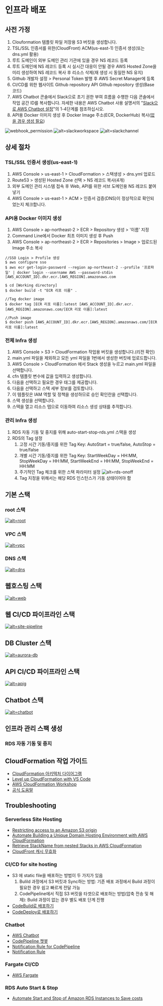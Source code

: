 # 인프라 배포

## 사전 가정

1. Clouformation 템플릿 파일 저장용 S3 버킷을 생성합니다.
1. TSL/SSL 인증서를 위한(CloudFront) ACM(us-east-1) 인증서 생성(또는 dns.yml 활용)
1. 루트 도메인이 외부 도메인 관리 기관에 있을 경우 NS 레코드 등록
1. 루트 도메인에 NS 레코드 등록 시 실시간 대응이 안될 경우 AWS Hosted Zone을 미리 생성하여 NS 레코드 복사 후 리소스 삭제(재 생성 시 동일한 NS 유지)
1. Github 개발자 설정 > Personal Token 발행 후 AWS Secret Manager에 등록
1. CI/CD를 위한 웹사이트 Github repository API Github repository 생성(Base 코드)
1. AWS Chatbot 콘솔에서 Slack으로 초기 권한 부여 흐름을 수행한 다음 콘솔에서 작업 공간 ID를 복사합니다. 자세한 내용은 AWS Chatbot 사용 설명서의 "[Slack으로 AWS Chatbot 설정](https://docs.aws.amazon.com/ko_kr/chatbot/latest/adminguide/what-is.html)"의 1-4단계를 참조하십시오.
1. API용 Docker 이미지 생성 후 Docker Image 주소(ECR, DockerHub) 복사([없을 경우 생성 필요](https://github.com/dumulnet/cfn-cf-fargate-rds#api%EC%9A%A9-docker-%EC%9D%B4%EB%AF%B8%EC%A7%80-%EC%83%9D%EC%84%B1))

![webhook_permission](https://user-images.githubusercontent.com/112446703/193232592-5fecb03d-2182-419f-acc0-eab91c5aa756.png)
![alt=slackworkspace](assets/slack-connection.png) 
![alt=slackchannel](assets/slack-channel.png)

## 상세 절차

### TSL/SSL 인증서 생성(us-east-1)
1. AWS Console > us-east-1 > CloudFormation > 스택생성 > dns.yml 업로드
1. Route53 > 생성된 Hosted Zone 선택 > NS 레코드 복사(4개)
1. 외부 도메인 관리 시스템 접속 후 Web, API를 위한 서브 도메인용 NS 레코드 붙여넣기
1. AWS Console > us-east-1 > ACM > 인증서 검증(DNS)이 정상적으로 확인되었는지 체크합니다.

### API용 Docker 이미지 생성
1. AWS Console > ap-northeast-2 > ECR > Repository 생성 > '이름' 지정
1. Command Line에서 Docker 최초 이미지 생성 후 Push
1. AWS Console > ap-northeast-2 > ECR > Repositories > Image > 업로드된 Image 주소 복사
```
//SSO Login > Profile 생성
$ aws configure sso
$ aws ecr get-login-password --region ap-northeast-2 --profile '프로파일' | docker login --username AWS --password-stdin [AWS_ACCOUNT_ID].dkr.ecr.[AWS_REGION].amazonaws.com

$ cd [Working directory]
$ docker build -t "ECR 리포 이름" .

//Tag docker image
$ docker tag [ECR 리포 이름]:latest [AWS_ACCOUNT_ID].dkr.ecr.[AWS_REGION].amazonaws.com/[ECR 리포 이름]:latest

//Push image
$ docker push [AWS_ACCOUNT_ID].dkr.ecr.[AWS_REGION].amazonaws.com/[ECR 리포 이름]:latest
```

### 전체 Infra 생성

1. AWS Console > S3 > CloudFormation 작업용 버킷을 생성합니다.(리전 확인)
1. main.yml 파일을 제외하고 모든 yml 파일을 1번에서 생성한 버킷에 업로드합니다.
1. AWS Console > CloudFormation 에서 Stack 생성을 누르고 main.yml 파일을 선택합니다.
1. cfn 템플릿 변수에 값을 입력하고 생성합니다.
1. 다음을 선택하고 필요한 경우 태그를 제공합니다.
1. 다음을 선택하고 스택 세부 정보를 검토합니다.
1. 이 템플릿은 IAM 역할 및 정책을 생성하므로 승인 확인란을 선택합니다.
1. 스택 생성을 선택합니다.
1. 스택을 열고 리소스 탭으로 이동하여 리소스 생성 상태를 추적합니다.

### 관리 Infra 생성

1. RDS 자동 기동 및 중지를 위해 auto-start-stop-rds.yml 스택을 생성
1. RDS의 Tag 설정
    1. 고정 시간 기동/중지를 위한 Tag Key: AutoStart = true/false, AutoStop = true/false
    1. 개별 시간 기동/중지를 위한 Tag Key: StartWeekDay = HH:MM, StopWeekDay = HH:MM, StartWeekEnd = HH:MM, StopWeekEnd = HH:MM
    1. 주기적인 Tag 체크를 위한 스택 파라미터 설정 ![alt=rds-onoff](assets/rds-autostsp.png)
    1. Tag 지정을 위해서는 해당 RDS 인스턴스가 기동 상태이어야 함

## 기본 스택

### root 스택

[![alt=root](assets/main/main.png)](https://dumulnet.github.io/cfn-cf-fargate-rds/main)

### VPC 스택

[![alt=vpc](assets/vpc/vpc.png)](https://dumulnet.github.io/cfn-cf-fargate-rds/vpc)

### DNS 스택

[![alt=dns](assets/dns/dns.png)](https://dumulnet.github.io/cfn-cf-fargate-rds/dns)

## 웹호스팅 스택

[![alt=web](assets/web/web.png)](https://dumulnet.github.io/cfn-cf-fargate-rds/web)

## 웹 CI/CD 파이프라인 스택

[![alt=site-pipeline](assets/site-pipeline/site-pipeline.png)](https://dumulnet.github.io/cfn-cf-fargate-rds/site-pipeline)

## DB Cluster 스택

[![alt=aurora-db](assets/aurora-postgres-db-cluster/aurora-postgres-db-cluster.shorts.png)](https://dumulnet.github.io/cfn-cf-fargate-rds/aurora-postgres-db-cluster)


## API CI/CD 파이프라인 스택

[![alt=api](assets/api-pipeline/api-pipeline.shorts.png)](https://dumulnet.github.io/cfn-cf-fargate-rds/api-pipeline)g

## Chatbot 스택

[![alt=chatbot](assets/chatbot/chatbot.png)](https://dumulnet.github.io/cfn-cf-fargate-rds/chatbot)

## 인프라 관리 스팩 생성

### RDS 자동 기동 및 중지


## CloudFormation 작업 가이드

- [CloudFormation 아키텍처 다이어그램](https://github.com/mhlabs/cfn-diagram)
- [Level up CloudFormation with VS Code](https://towardsthecloud.com/level-up-cloudformation-vscode)
- [AWS CloudFormation Workshop](https://catalog.workshops.aws/cfn101/en-US)
- [공식 도움말](https://docs.aws.amazon.com/ko_kr/AWSCloudFormation/latest/UserGuide/Welcome.html)

## Troubleshooting

### Serverless Site Hosting
- [Restricting access to an Amazon S3 origin](https://docs.amazonaws.cn/en_us/AmazonCloudFront/latest/DeveloperGuide/private-content-restricting-access-to-s3.html)
- [Automate Building a Unique Domain Hosting Environment with AWS CloudFormation](https://dev.to/aws-builders/automate-building-a-unique-domain-hosting-environment-with-aws-cloudformation-4ehl)
- [Retrieve StackName from nested Stacks in AWS CloudFormation](https://www.itonaut.com/2020/01/10/retrieve-stackname-from-nested-stacks-in-aws-cloudformation/)
- [CloudFront 캐시 무효화](https://hyeon9mak.github.io/cloudfront-caching-control-with-invalidations/)


### CI/CD for site hosting
- S3 에 static file을 배포하는 방법이 두 가지가 있음
    1. Bulild 과정에서 S3 버킷과 Sync하는 방법: 기존 배포 과정에서 Build 과정이 필요한 경우 쉽고 빠르게 전달 가능
    1. CodePipeline에서 직접 S3 버킷을 타겟으로 배포하는 방법(압축 전송 및 해제): Build 과정이 없는 경우 별도 배포 단계 진행
- [CodeBuild로 배포하기](https://mckinnel.me/deploy-a-static-blog-quickly-on-aws.html)
- [CodeDeploy로 배포하기](https://dev.to/giyoungjr/cloudformation-template-to-create-a-cicd-pipeline-for-a-react-application-hosted-in-an-s3-bucket-39g2)

### Chatbot 

- [AWS Chatbot](https://github.com/Sellix/aws-chatbot/blob/master/cloudformation.yml)
- [CodePipeline 챗봇](https://github.com/symphoniacloud/codepipeline-chatbot/blob/master/template.yaml)
- [Notification Rule for CodePipeline](https://docs.aws.amazon.com/ko_kr/dtconsole/latest/userguide/concepts.html#concepts-api)
- [Notification Rule](https://docs.aws.amazon.com/ko_kr/dtconsole/latest/userguide/concepts.html#concepts-api)

### Fargate CI/CD

- [AWS Fargate](https://github.com/dumulnet/aws-cloudformation-reference)

### RDS Auto Start & Stop

- [Automate Start and Stop of Amazon RDS Instances to Save costs](https://github.com/dumulnet/aws-cfn-save-costs-auto-start-stop-rds)
